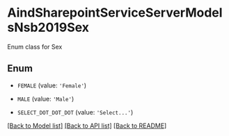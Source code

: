# AindSharepointServiceServerModelsNsb2019Sex

Enum class for Sex

## Enum

* `FEMALE` (value: `'Female'`)

* `MALE` (value: `'Male'`)

* `SELECT_DOT_DOT_DOT` (value: `'Select...'`)

[[Back to Model list]](../README.md#documentation-for-models) [[Back to API list]](../README.md#documentation-for-api-endpoints) [[Back to README]](../README.md)


